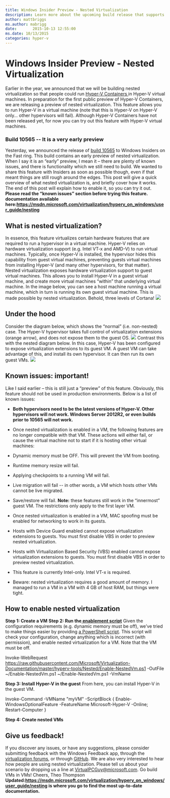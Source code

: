 ```yaml
---
title: Windows Insider Preview - Nested Virtualization
description: Learn more about the upcoming build release that supports nested virtualization in a Hyper-V virtual machine.
author: mattbriggs
ms.author: mabrigg
date:       2015-10-13 12:55:00
ms.date: 10/13/2015
categories: hyper-v
---
```

# Windows Insider Preview - Nested Virtualization

Earlier in the year, we announced that we will be building nested virtualization so that people could run [Hyper-V Containers ](/b/server-cloud/archive/2015/04/08/microsoft-announces-new-container-technologies-for-the-next-generation-cloud.aspx)in Hyper-V virtual machines. In preparation for the first public preview of Hyper-V Containers, we are releasing a preview of nested virtualization. This feature allows you to run Hyper-V in a virtual machine (note that this is Hyper-V on Hyper-V only… other hypervisors will fail). Although Hyper-V Containers have not been released yet, for now you can try out this feature with Hyper-V virtual machines. 

### Build 10565 -- It is a very early preview

Yesterday, we announced the release of [build 10565](http://blogs.windows.com/windowsexperience/2015/10/12/announcing-windows-10-insider-preview-build-10565/) to Windows Insiders on the Fast ring. This build contains an early preview of nested virtualization. When I say it is an “early” preview, I mean it – there are plenty of known issues, and there is functionality which we still need to build. We wanted to share this feature with Insiders as soon as possible though, even if that meant things are still rough around the edges. This post will give a quick overview of what nested virtualization is, and briefly cover how it works. The end of this post will explain how to enable it, so you can try it out. **Please read the “known issues” section before trying this feature.** **documentation available here:<https://msdn.microsoft.com/virtualization/hyperv_on_windows/user_guide/nesting>**

## What is nested virtualization?

In essence, this feature virtualizes certain hardware features that are required to run a hypervisor in a virtual machine. Hyper-V relies on hardware virtualization support (e.g. Intel VT-x and AMD-V) to run virtual machines. Typically, once Hyper-V is installed, the hypervisor hides this capability from guest virtual machines, preventing guests virtual machines from installing Hyper-V (and many other hypervisors, for that matter). Nested virtualization exposes hardware virtualization support to guest virtual machines. This allows you to install Hyper-V in a guest virtual machine, and create more virtual machines “within” that underlying virtual machine. In the image below, you can see a host machine running a virtual machine, which in turn is running its own guest virtual machine. This is made possible by nested virtualization. Behold, three levels of Cortana! [![ ](https://msdnshared.blob.core.windows.net/media/TNBlogsFS/prod.evol.blogs.technet.com/CommunityServer.Blogs.Components.WeblogFiles/00/00/00/50/45/nestedVM.png)](https://msdnshared.blob.core.windows.net/media/TNBlogsFS/prod.evol.blogs.technet.com/CommunityServer.Blogs.Components.WeblogFiles/00/00/00/50/45/nestedVM.png)

## Under the hood

Consider the diagram below, which shows the “normal” (i.e. non-nested) case. The Hyper-V hypervisor takes full control of virtualization extensions (orange arrow), and does not expose them to the guest OS. ![ ](https://msdnshared.blob.core.windows.net/media/TNBlogsFS/prod.evol.blogs.technet.com/CommunityServer.Blogs.Components.WeblogFiles/00/00/00/50/45/nestedDiagram.png) Contrast this with the nested diagram below. In this case, Hyper-V has been configured to expose virtualization extensions to its guest VM. A guest VM can take advantage of this, and install its own hypervisor. It can then run its own guest VMs. [![ ](https://msdnshared.blob.core.windows.net/media/TNBlogsFS/prod.evol.blogs.technet.com/CommunityServer.Blogs.Components.WeblogFiles/00/00/00/50/45/nestedDiagram2.png)](https://msdnshared.blob.core.windows.net/media/TNBlogsFS/prod.evol.blogs.technet.com/CommunityServer.Blogs.Components.WeblogFiles/00/00/00/50/45/nestedDiagram2.png)

## Known issues: important!

Like I said earlier – this is still just a “preview” of this feature. Obviously, this feature should not be used in production environments. Below is a list of known issues: 

  * **Both hypervisors need to be the latest versions of Hyper-V. Other hypervisors will not work. Windows Server 2012R2, or even builds prior to 10565 will not work.**
  * Once nested virtualization is enabled in a VM, the following features are no longer compatible with that VM. These actions will either fail, or cause the virtual machine not to start if it is hosting other virtual machines:


  * Dynamic memory must be OFF. This will prevent the VM from booting.
  * Runtime memory resize will fail.
  * Applying checkpoints to a running VM will fail.
  * Live migration will fail -- in other words, a VM which hosts other VMs cannot be live migrated.
  * Save/restore will fail. **Note:** these features still work in the “innermost” guest VM. The restrictions only apply to the first layer VM.


  * Once nested virtualization is enabled in a VM, MAC spoofing must be enabled for networking to work in its guests.
  * Hosts with Device Guard enabled cannot expose virtualization extensions to guests. You must first disable VBS in order to preview nested virtualization.
  * Hosts with Virtualization Based Security (VBS) enabled cannot expose virtualization extensions to guests. You must first disable VBS in order to preview nested virtualization.
  * This feature is currently Intel-only. Intel VT-x is required.
  * Beware: nested virtualization requires a good amount of memory. I managed to run a VM in a VM with 4 GB of host RAM, but things were tight.



## How to enable nested virtualization

**Step 1: Create a VM** **Step 2: Run the[ enablement script](https://github.com/Microsoft/Virtualization-Documentation/blob/master/hyperv-tools/Nested/Enable-NestedVm.ps1)** Given the configuration requirements (e.g. dynamic memory must be off), we’ve tried to make things easier by providing [a PowerShell script](https://github.com/Microsoft/Virtualization-Documentation/blob/master/hyperv-tools/Nested/Enable-NestedVm.ps1). This script will check your configuration, change anything which is incorrect (with permission), and enable nested virtualization for a VM. Note that the VM must be off. 

Invoke-WebRequest https://raw.githubusercontent.com/Microsoft/Virtualization-Documentation/master/hyperv-tools/Nested/Enable-NestedVm.ps1 -OutFile ~/Enable-NestedVm.ps1 ~/Enable-NestedVm.ps1 -VmName <VmName>

**Step 3: Install Hyper-V in the guest** From here, you can install Hyper-V in the guest VM. 

Invoke-Command -VMName "myVM" -ScriptBlock { Enable-WindowsOptionalFeature -FeatureName Microsoft-Hyper-V -Online; Restart-Computer }

**Step 4: Create nested VMs**

## Give us feedback!

If you discover any issues, or have any suggestions, please consider submitting feedback with the Windows Feedback app, through the [virtualization forums](https://social.technet.microsoft.com/Forums/windowsserver/En-us/home?forum=winserverhyperv), or through [GitHub](https://github.com/Microsoft/Virtualization-Documentation). We are also very interested to hear how people are using nested virtualization. Please tell us about your scenario by dropping us a line at [VirtualPCGuy@microsoft.com](mailto:VirtualPCGuy@microsoft.com). Go build VMs in VMs! Cheers, Theo Thompson **Updated:<https://msdn.microsoft.com/virtualization/hyperv_on_windows/user_guide/nesting> is where you go to find the most up-to-date documentation.**
